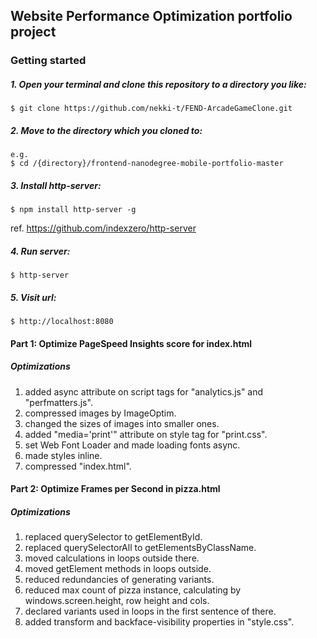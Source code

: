 ## Website Performance Optimization portfolio project

### Getting started
##### 1. Open your terminal and clone this repository to a directory you like:
```
$ git clone https://github.com/nekki-t/FEND-ArcadeGameClone.git
```
##### 2. Move to the directory which you cloned to:
```
e.g.
$ cd /{directory}/frontend-nanodegree-mobile-portfolio-master
```
##### 3. Install http-server:
```
$ npm install http-server -g
```
ref. https://github.com/indexzero/http-server
##### 4. Run server:
```
$ http-server
```
##### 5. Visit url:
```
$ http://localhost:8080
```
#### Part 1: Optimize PageSpeed Insights score for index.html
##### Optimizations
1. added async attribute on script tags for "analytics.js" and "perfmatters.js".
2. compressed images by ImageOptim.
3. changed the sizes of images into smaller ones.
4. added "media='print'" attribute on style tag for "print.css".
5. set Web Font Loader and made loading fonts async.
6. made styles inline.
7. compressed "index.html".


#### Part 2: Optimize Frames per Second in pizza.html
##### Optimizations
1. replaced querySelector to getElementById.
2. replaced querySelectorAll to getElementsByClassName.
3. moved calculations in loops outside there.
4. moved getElement methods in loops outside.
5. reduced redundancies of generating variants.
6. reduced max count of pizza instance, calculating by windows.screen.height, row height and cols.
7. declared variants used in loops in the first sentence of there.
8. added transform and backface-visibility properties in "style.css".
